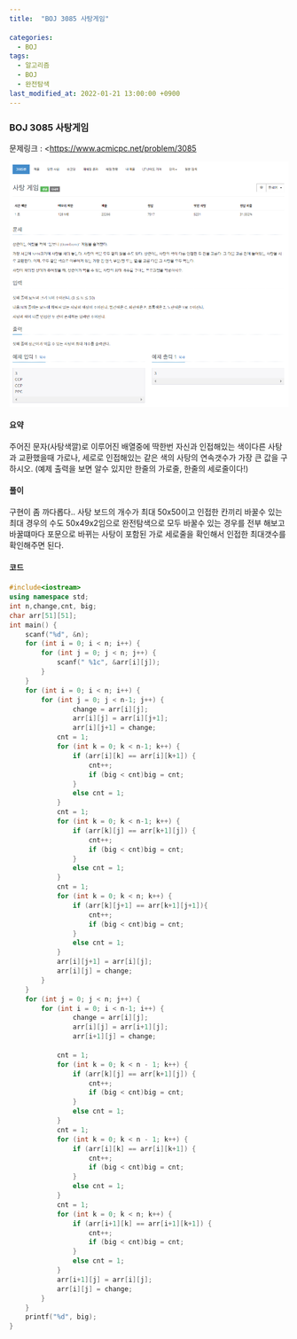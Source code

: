 ```yaml
---
title:  "BOJ 3085 사탕게임"

categories:
  - BOJ
tags:
  - 알고리즘
  - BOJ
  - 완전탐색
last_modified_at: 2022-01-21 13:00:00 +0900
---
```


### BOJ 3085 사탕게임

문제링크 : <https://www.acmicpc.net/problem/3085

![BOJ_3085](/images/2022-01-21-BOJ3085/BOJ_3085.PNG)

#### 요약

주어진 문자(사탕색깔)로 이루어진 배열중에 딱한번 자신과 인접해있는 색이다른 사탕과 교환했을때 가로나, 세로로 인접해있는 같은 색의 사탕의 연속갯수가 가장 큰 값을 구하시오. (예제 출력을 보면 알수 있지만 한줄의 가로줄, 한줄의 세로줄이다!)

#### 풀이

구현이 좀 까다롭다.. 사탕 보드의 개수가 최대 50x50이고 인접한 칸끼리 바꿀수 있는 최대 경우의 수도 50x49x2임으로 완전탐색으로 모두 바꿀수 있는 경우를  전부 해보고 바꿀떄마다 포문으로 바뀌는 사탕이 포함된 가로 세로줄을 확인해서 인접한 최대갯수를 확인해주면 된다.

#### 코드

```c++
#include<iostream>
using namespace std;
int n,change,cnt, big;
char arr[51][51];
int main() {
	scanf("%d", &n);
	for (int i = 0; i < n; i++) {
		for (int j = 0; j < n; j++) {
			scanf(" %1c", &arr[i][j]);
		}
	}
	for (int i = 0; i < n; i++) {
		for (int j = 0; j < n-1; j++) {
				change = arr[i][j];
				arr[i][j] = arr[i][j+1];
				arr[i][j+1] = change;
			cnt = 1;
			for (int k = 0; k < n-1; k++) {
				if (arr[i][k] == arr[i][k+1]) {
					cnt++;
					if (big < cnt)big = cnt;
				}
				else cnt = 1;
			}
			cnt = 1;
			for (int k = 0; k < n-1; k++) {
				if (arr[k][j] == arr[k+1][j]) {
					cnt++;
					if (big < cnt)big = cnt;
				}
				else cnt = 1;
			}
			cnt = 1;
			for (int k = 0; k < n; k++) {
				if (arr[k][j+1] == arr[k+1][j+1]){
					cnt++;
					if (big < cnt)big = cnt;
				}
				else cnt = 1;
			}
			arr[i][j+1] = arr[i][j];
			arr[i][j] = change;
		}
	}
	for (int j = 0; j < n; j++) {
		for (int i = 0; i < n-1; i++) {
				change = arr[i][j];
				arr[i][j] = arr[i+1][j];
				arr[i+1][j] = change;
			
			cnt = 1;
			for (int k = 0; k < n - 1; k++) {
				if (arr[k][j] == arr[k+1][j]) {
					cnt++;
					if (big < cnt)big = cnt;
				}
				else cnt = 1;
			}
			cnt = 1;
			for (int k = 0; k < n - 1; k++) {
				if (arr[i][k] == arr[i][k+1]) {
					cnt++;
					if (big < cnt)big = cnt;
				}
				else cnt = 1;
			}
			cnt = 1;
			for (int k = 0; k < n; k++) {
				if (arr[i+1][k] == arr[i+1][k+1]) {
					cnt++;
					if (big < cnt)big = cnt;
				}
				else cnt = 1;
			}
			arr[i+1][j] = arr[i][j];
			arr[i][j] = change;
		}
	}
	printf("%d", big);
}
```



